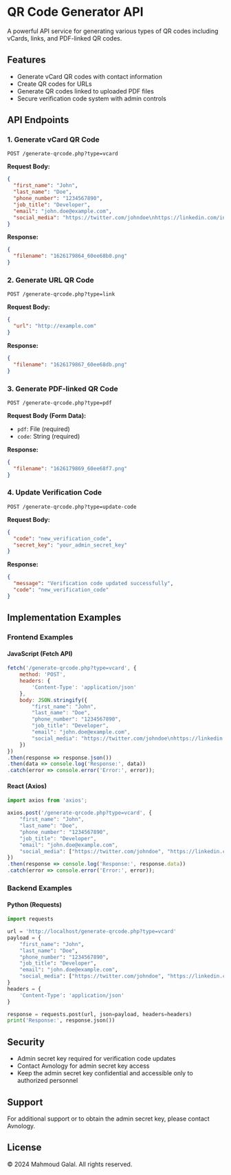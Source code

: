 # QR Code Generator API

A powerful API service for generating various types of QR codes including vCards, links, and PDF-linked QR codes.

## Features

- Generate vCard QR codes with contact information
- Create QR codes for URLs
- Generate QR codes linked to uploaded PDF files
- Secure verification code system with admin controls

## API Endpoints

### 1. Generate vCard QR Code

```http
POST /generate-qrcode.php?type=vcard
```

**Request Body:**
```json
{
  "first_name": "John",
  "last_name": "Doe",
  "phone_number": "1234567890",
  "job_title": "Developer",
  "email": "john.doe@example.com",
  "social_media": "https://twitter.com/johndoe\nhttps://linkedin.com/in/johndoe"
}
```

**Response:**
```json
{
  "filename": "1626179864_60ee68b0.png"
}
```

### 2. Generate URL QR Code

```http
POST /generate-qrcode.php?type=link
```

**Request Body:**
```json
{
  "url": "http://example.com"
}
```

**Response:**
```json
{
  "filename": "1626179867_60ee68db.png"
}
```

### 3. Generate PDF-linked QR Code

```http
POST /generate-qrcode.php?type=pdf
```

**Request Body (Form Data):**
- `pdf`: File (required)
- `code`: String (required)

**Response:**
```json
{
  "filename": "1626179869_60ee68f7.png"
}
```

### 4. Update Verification Code

```http
POST /generate-qrcode.php?type=update-code
```

**Request Body:**
```json
{
  "code": "new_verification_code",
  "secret_key": "your_admin_secret_key"
}
```

**Response:**
```json
{
  "message": "Verification code updated successfully",
  "code": "new_verification_code"
}
```

## Implementation Examples

### Frontend Examples

#### JavaScript (Fetch API)
```javascript
fetch('/generate-qrcode.php?type=vcard', {
    method: 'POST',
    headers: {
        'Content-Type': 'application/json'
    },
    body: JSON.stringify({
        "first_name": "John",
        "last_name": "Doe",
        "phone_number": "1234567890",
        "job_title": "Developer",
        "email": "john.doe@example.com",
        "social_media": "https://twitter.com/johndoe\nhttps://linkedin.com/in/johndoe"
    })
})
.then(response => response.json())
.then(data => console.log('Response:', data))
.catch(error => console.error('Error:', error));
```

#### React (Axios)
```javascript
import axios from 'axios';

axios.post('/generate-qrcode.php?type=vcard', {
    "first_name": "John",
    "last_name": "Doe",
    "phone_number": "1234567890",
    "job_title": "Developer",
    "email": "john.doe@example.com",
    "social_media": ["https://twitter.com/johndoe", "https://linkedin.com/in/johndoe"]
})
.then(response => console.log('Response:', response.data))
.catch(error => console.error('Error:', error));
```

### Backend Examples

#### Python (Requests)
```python
import requests

url = 'http://localhost/generate-qrcode.php?type=vcard'
payload = {
    "first_name": "John",
    "last_name": "Doe",
    "phone_number": "1234567890",
    "job_title": "Developer",
    "email": "john.doe@example.com",
    "social_media": ["https://twitter.com/johndoe", "https://linkedin.com/in/johndoe"]
}
headers = {
    'Content-Type': 'application/json'
}

response = requests.post(url, json=payload, headers=headers)
print('Response:', response.json())
```

## Security

- Admin secret key required for verification code updates
- Contact Avnology for admin secret key access
- Keep the admin secret key confidential and accessible only to authorized personnel

## Support

For additional support or to obtain the admin secret key, please contact Avnology.

## License

© 2024 Mahmoud Galal. All rights reserved.
